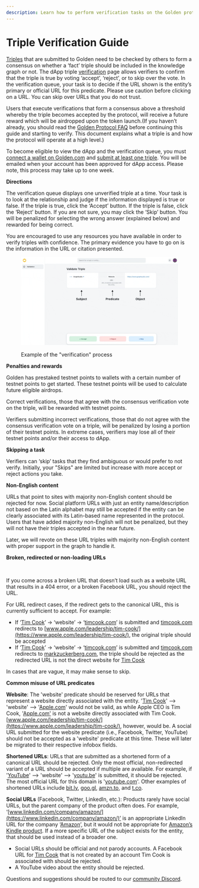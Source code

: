 ```yaml
---
description: Learn how to perform verification tasks on the Golden protocol.
---
```


# Triple Verification Guide

[Triples](../concepts/triple.md) that are submitted to Golden need to be checked by others to form a consensus on whether a ‘fact’ triple should be included in the knowledge graph or not. The dApp triple [verification](../concepts/verification.md) page allows verifiers to confirm that the triple is true by voting ‘accept’, ‘reject’, or to skip over the vote. In the verification queue, your task is to decide if the URL shown is the entity’s primary or official URL for this predicate. ​Please use caution before clicking on a URL. You can skip over URLs that you do not trust.

Users that execute verifications that form a consensus above a threshold whereby the triple becomes accepted by the protocol, will receive a future reward which will be airdropped upon the token launch. ​(If you haven’t already, you should read the [Golden Protocol FAQ](<../../README (2).md>) before continuing this guide and starting to verify. This document explains what a triple is and how the protocol will operate at a high level.​)

To become eligible to view the dApp and the verification queue, you must [connect a wallet on Golden.com](https://goldenhq.notion.site/Connecting-a-Wallet-to-Golden-com-8cc2addc89f14e8eab4c6d522fada13c) and [submit at least one triple](https://goldenhq.notion.site/Adding-Structured-Data-Guide-ae657337bf4f4e54ae4402df083c76ac). You will be emailed when your account has been approved for dApp access. Please note, this process may take up to one week.&#x20;

**Directions**

The verification queue displays one unverified triple at a time. Your task is to look at the relationship and judge if the information displayed is true or false. If the triple is true, click the ‘Accept’ button. If the triple is false, click the ‘Reject’ button. If you are not sure, you may click the ‘Skip’ button. You will be penalized for selecting the wrong answer (explained below) and rewarded for being correct.​

You are encouraged to use any resources you have available in order to verify triples with confidence. The primary evidence you have to go on is the information in the URL or citation presented.​

<figure><img src="../../.gitbook/assets/validation_dapp.gif" alt=""><figcaption><p>Example of the "verification" process</p></figcaption></figure>

**Penalties and rewards**

Golden has prestaked testnet points to wallets with a certain number of testnet points to get started.​ These testnet points will be used to calculate future eligible airdrops.

Correct verifications, those that agree with the consensus verification vote on the triple, will be rewarded with testnet points.​

Verifiers submitting incorrect verifications, those that do not agree with the consensus verification vote on a triple, will be penalized by losing a portion of their testnet points. In extreme cases, verifiers may lose all of their testnet points and/or their access to dApp.​

**Skipping a task**

Verifiers can ‘skip’ tasks that they find ambiguous or would prefer to not verify. Initially, your "Skips" are limited but increase with more accept or reject actions you take. ​

**Non-English content**

URLs that point to sites with majority non-English content should be rejected for now. Social platform URLs with just an entity name/description not based on the Latin alphabet may still be accepted if the entity can be clearly associated with its Latin-based name represented in the protocol. Users that have added majority non-English will not be penalized, but they will not have their triples accepted in the near future.​

Later, we will revote on these URL triples with majority non-English content with proper support in the graph to handle it.

**Broken, redirected or non-loading URLs**

<figure><img src="https://jmp.sh/pgt6z9Y+/Screen+Shot+2022-06-22+at+11.17.47+PM.png" alt=""><figcaption></figcaption></figure>

If you come across a broken URL that doesn’t load such as a website URL that results in a 404 error, or a broken Facebook URL, you should reject the URL.

For URL redirect cases, if the redirect gets to the canonical URL, this is currently sufficient to accept. For example:

* If ‘[Tim Cook](https://golden.com/wiki/Tim\_Cook-N9YN83)’ → ‘website’ → ‘[timcook.com](http://timcook.com/)’ is submitted and [timcook.com](http://timcook.com/) redirects to [www.apple.com/leadership/tim-cook/](https://www.apple.com/leadership/tim-cook/), the original triple should be accepted​
* If ‘[Tim Cook](https://golden.com/wiki/Tim\_Cook-N9YN83)’ → ‘website’ → ‘[timcook.com](http://timcook.com/)’ is submitted and [timcook.com](http://timcook.com/) redirects to [markzuckerberg.com](https://markzuckerberg.com/), the triple should be rejected as the redirected URL is not the direct website for [Tim Cook​](https://golden.com/wiki/Tim\_Cook-N9YN83)

In cases that are vague, it may make sense to skip.

**Common misuse of URL predicates**

**Website**: The 'website' predicate should be reserved for URLs that represent a website directly associated with the entity. '[Tim Cook](https://golden.com/wiki/Tim\_Cook-N9YN83)' --> 'website' --> '[Apple.com](https://www.apple.com/)' would not be valid, as while Apple CEO is Tim Cook, '[Apple.com'](https://www.apple.com/) is not a website directly associated with Tim Cook. [www.apple.com/leadership/tim-cook/](https://www.apple.com/leadership/tim-cook/), however, would be.  A social URL submitted for the website predicate (i.e., Facebook, Twitter, YouTube) should not be accepted as a 'website' predicate at this time.  These will later be migrated to their respective infobox fields.

**Shortened URLs**: URLs that are submitted as a shortened form of a canonical URL should be rejected.  Only the most official, non-redirected variant of a URL should be accepted if multiple are available.  For example, if '[YouTube](https://golden.com/wiki/YouTube-AZENJ4)' --> 'website' --> '[youtu.be](https://www.youtube.com/)' is submitted, it should be rejected.  The most official URL for this domain is '[youtube.com](https://www.youtube.com/)'.  Other examples of shortened URLs include [bit.ly](https://bitly.com/), [goo.gl](https://developers.googleblog.com/2018/03/transitioning-google-url-shortener.html), [amzn.to](https://www.amazon.com/), and [t.co](https://t.co/).

**Social URLs** (Facebook, Twitter, LinkedIn, etc.): Products rarely have social URLs, but the parent company of the product often does.  For example, ‘[www.linkedin.com/company/amazon/](https://www.linkedin.com/company/amazon/)’ is an appropriate LinkedIn URL for the company ‘[Amazon](https://golden.com/wiki/Amazon\_\(company\)-B6VEMY)’, but it would not be appropriate for [Amazon’s Kindle product](https://golden.com/wiki/Amazon\_Kindle-9Y949M). If a more specific URL of the subject exists for the entity, that should be used instead of a broader one. &#x20;

* Social URLs should be official and not parody accounts.  A Facebook URL for [Tim Cook](https://golden.com/wiki/Tim\_Cook-N9YN83) that is not created by an account Tim Cook is associated with should be rejected.&#x20;
* A YouTube video about the entity should be rejected.

Questions and suggestions should be routed to our [community Discord](https://discord.com/invite/28QcktsGmG).&#x20;

